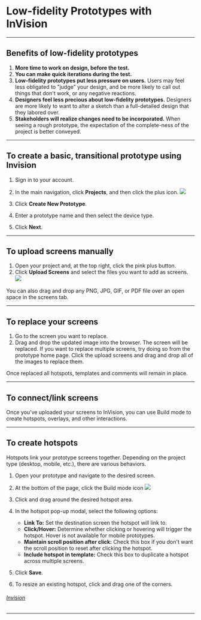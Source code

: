 
# Low-fidelity Prototypes with InVision
---
## Benefits of low-fidelity prototypes
1.  **More time to work on design, before the test.** 
2.  **You can make quick iterations during the test.** 
3.  **Low-fidelity prototypes put less pressure on users.** Users may feel less obligated to "judge" your design, and be more likely to call out things that don't work, or any negative reactions.
4.  **Designers feel less precious about low-fidelity prototypes.** Designers are more likely to want to alter a sketch than a full-detailed design that they labored over.
5.  **Stakeholders will realize changes need to be incorporated.** When seeing a rough prototype, the expectation of the complete-ness of the project is better conveyed.

---
## To create a basic, transitional prototype using Invision
1.  Sign in to your account.
2.  In the main navigation, click **Projects**, and then click the plus icon.
	![](https://prodesigncurriculum.s3.us-east-2.amazonaws.com/plus.png)
	
3.  Click **Create New Prototype**.    
4.  Enter a prototype name and then select the device type.
5.  Click **Next**.

---
## To upload screens manually
1. Open your project and, at the top right, click the pink plus button. 
2. Click **Upload Screens** and select the files you want to add as screens.
![](https://prodesigncurriculum.s3.us-east-2.amazonaws.com/upload-screen.gif)

You can also drag and drop any PNG, JPG, GIF, or PDF file over an open space in the screens tab.

---
## To replace your screens
1.  Go to the screen you want to replace. 
2.  Drag and drop the updated image into the browser. The screen will be replaced. If you want to replace multiple screens, try doing so from the prototype home page. Click the upload screens and drag and drop all of the images to replace them.

Once replaced all hotspots, templates and comments will remain in place.

---
## To connect/link screens
Once you’ve uploaded your screens to InVision, you can use Build mode to create hotspots, overlays, and other interactions.

---
## To create hotspots
Hotspots link your prototype screens together. Depending on the project type (desktop, mobile, etc.), there are various behaviors.
1.  Open your prototype and navigate to the desired screen.
2.  At the bottom of the page, click the Build mode icon 
	![](https://prodesigncurriculum.s3.us-east-2.amazonaws.com/build-button.png)
	
3.  Click and drag around the desired hotspot area.
4.  In the hotspot pop-up modal, select the following options:
    -   **Link To:** Set the destination screen the hotspot will link to.
    -   **Click/Hover:** Determine whether clicking or hovering will trigger the hotspot. Hover is not available for mobile prototypes.
    -   **Maintain scroll position after click:** Check this box if you don't want the scroll position to reset after clicking the hotspot.
    -   **Include hotspot in template:** Check this box to duplicate a hotspot across multiple screens.
5.  Click **Save**.
6. To resize an existing hotspot, click and drag one of the corners.

###### [Invision](https://support.invisionapp.com/hc/en-us/articles/115000648743)
___
